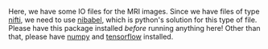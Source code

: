 Here, we have some IO files for the MRI images. Since we have files of type [nifti](https://nifti.nimh.nih.gov/nifti-1/), we need to use [nibabel](http://nipy.org/nibabel/), which is python's solution for this type of file. Please have this package installed _before_ running anything here! Other than that, please have [numpy](http://www.numpy.org/) and [tensorflow](https://www.tensorflow.org/) installed.
